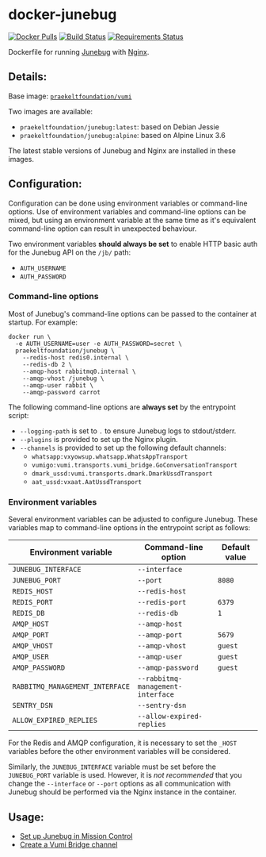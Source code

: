# docker-junebug

[![Docker Pulls](https://img.shields.io/docker/pulls/praekeltfoundation/junebug.svg)](https://hub.docker.com/r/praekeltfoundation/junebug/)
[![Build Status](https://travis-ci.org/praekeltfoundation/docker-junebug.svg?branch=master)](https://travis-ci.org/praekeltfoundation/docker-junebug)
[![Requirements Status](https://pyup.io/repos/github/praekeltfoundation/docker-junebug/shield.svg)](https://pyup.io/repos/github/praekeltfoundation/docker-junebug/)

Dockerfile for running [Junebug](http://junebug.readthedocs.org/) with [Nginx](https://www.nginx.com/).

## Details:
Base image: [`praekeltfoundation/vumi`](https://hub.docker.com/r/praekeltfoundation/vumi/)

Two images are available:
* `praekeltfoundation/junebug:latest`: based on Debian Jessie
* `praekeltfoundation/junebug:alpine`: based on Alpine Linux 3.6

The latest stable versions of Junebug and Nginx are installed in these images.

## Configuration:
Configuration can be done using environment variables or command-line options. Use of environment variables and command-line options can be mixed, but using an environment variable at the same time as it's equivalent command-line option can result in unexpected behaviour.

Two environment variables **should always be set** to enable HTTP basic auth for the Junebug API on the `/jb/` path:
- `AUTH_USERNAME`
- `AUTH_PASSWORD`

### Command-line options
Most of Junebug's command-line options can be passed to the container at startup. For example:
```
docker run \
  -e AUTH_USERNAME=user -e AUTH_PASSWORD=secret \
  praekeltfoundation/junebug \
    --redis-host redis0.internal \
    --redis-db 2 \
    --amqp-host rabbitmq0.internal \
    --amqp-vhost /junebug \
    --amqp-user rabbit \
    --amqp-password carrot
```

The following command-line options are **always set** by the entrypoint script:
- `--logging-path` is set to `.` to ensure Junebug logs to stdout/stderr.
- `--plugins` is provided to set up the Nginx plugin.
- `--channels` is provided to set up the following default channels:
  - `whatsapp:vxyowsup.whatsapp.WhatsAppTransport`
  - `vumigo:vumi.transports.vumi_bridge.GoConversationTransport`
  - `dmark_ussd:vumi.transports.dmark.DmarkUssdTransport`
  - `aat_ussd:vxaat.AatUssdTransport`

### Environment variables
Several environment variables can be adjusted to configure Junebug. These variables map to command-line options in the entrypoint script as follows:

| Environment variable            | Command-line option               | Default value |
|---------------------------------|-----------------------------------|---------------|
| `JUNEBUG_INTERFACE`             | `--interface`                     |               |
| `JUNEBUG_PORT`                  | `--port`                          | `8080`        |
| `REDIS_HOST`                    | `--redis-host`                    |               |
| `REDIS_PORT`                    | `--redis-port`                    | `6379`        |
| `REDIS_DB`                      | `--redis-db`                      | `1`           |
| `AMQP_HOST`                     | `--amqp-host`                     |               |
| `AMQP_PORT`                     | `--amqp-port`                     | `5679`        |
| `AMQP_VHOST`                    | `--amqp-vhost`                    | `guest`       |
| `AMQP_USER`                     | `--amqp-user`                     | `guest`       |
| `AMQP_PASSWORD`                 | `--amqp-password`                 | `guest`       |
| `RABBITMQ_MANAGEMENT_INTERFACE` | `--rabbitmq-management-interface` |               |
| `SENTRY_DSN`                    | `--sentry-dsn`                    |               |
| `ALLOW_EXPIRED_REPLIES`         | `--allow-expired-replies`         |               |

For the Redis and AMQP configuration, it is necessary to set the `_HOST` variables before the other environment variables will be considered.

Similarly, the `JUNEBUG_INTERFACE` variable must be set before the `JUNEBUG_PORT` variable is used. However, it is *not recommended* that you change the `--interface` or `--port` options as all communication with Junebug should be performed via the Nginx instance in the container.

## Usage:

* [Set up Junebug in Mission Control](docs/set-up-junebug-in-mc.md)
* [Create a Vumi Bridge channel](docs/create-vumi-bridge-channel.md)
